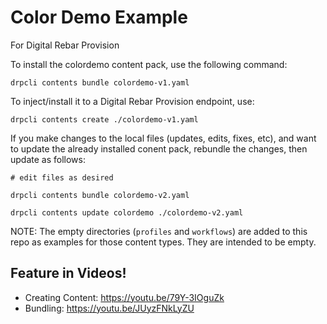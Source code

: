 # Color Demo Example

For Digital Rebar Provision

To install the colordemo content pack, use the following command:

  `drpcli contents bundle colordemo-v1.yaml`

To inject/install it to a Digital Rebar Provision endpoint, use:

  `drpcli contents create ./colordemo-v1.yaml`

If you make changes to the local files (updates, edits, fixes, etc), and
want to update the already installed conent pack, rebundle the changes,
then update as follows:

  `# edit files as desired`

  `drpcli contents bundle colordemo-v2.yaml`

  `drpcli contents update colordemo ./colordemo-v2.yaml`

NOTE: The empty directories (`profiles` and `workflows`) are added to
this repo as examples for those content types.  They are intended to be
empty.

## Feature in Videos!

* Creating Content: https://youtu.be/79Y-3IOguZk
* Bundling: https://youtu.be/JUyzFNkLyZU

